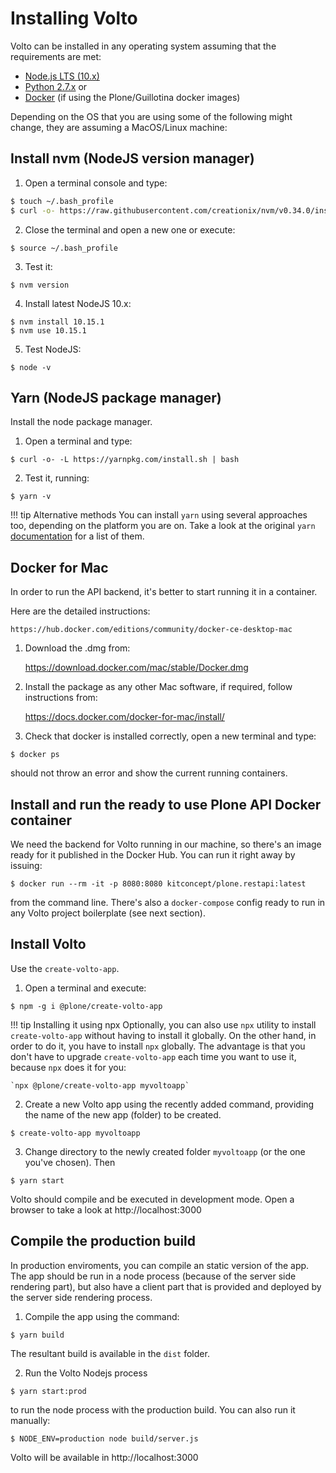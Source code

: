 # Installing Volto

Volto can be installed in any operating system assuming that the requirements
are met:

- [Node.js LTS (10.x)](https://nodejs.org/)
- [Python 2.7.x](https://python.org/) or
- [Docker](https://www.docker.com/get-started) (if using the Plone/Guillotina
  docker images)

Depending on the OS that you are using some of the following might change, they
are assuming a MacOS/Linux machine:

## Install nvm (NodeJS version manager)

1. Open a terminal console and type:
```bash
$ touch ~/.bash_profile
$ curl -o- https://raw.githubusercontent.com/creationix/nvm/v0.34.0/install.sh | bash
```

2. Close the terminal and open a new one or execute:
```
$ source ~/.bash_profile
```

3. Test it:
```
$ nvm version
```

4. Install latest NodeJS 10.x:
```
$ nvm install 10.15.1
$ nvm use 10.15.1
```

5. Test NodeJS:
```
$ node -v
```

## Yarn (NodeJS package manager)

Install the node package manager.

1. Open a terminal and type:
```
$ curl -o- -L https://yarnpkg.com/install.sh | bash
```

2. Test it, running:
```
$ yarn -v
```

!!! tip Alternative methods
    You can install `yarn` using several approaches too, depending on the
    platform you are on. Take a look at the original `yarn`
    [documentation](https://yarnpkg.com/lang/en/docs/install) for a list of them.

## Docker for Mac

In order to run the API backend, it's better to start running it in a container.

Here are the detailed instructions:

    https://hub.docker.com/editions/community/docker-ce-desktop-mac

1. Download the .dmg from:

    https://download.docker.com/mac/stable/Docker.dmg

2. Install the package as any other Mac software, if required, follow
   instructions from:

    https://docs.docker.com/docker-for-mac/install/

3. Check that docker is installed correctly, open a new terminal and type:
```
$ docker ps
```
  should not throw an error and show the current running containers.

## Install and run the ready to use Plone API Docker container

We need the backend for Volto running in our machine, so there's an image ready
for it published in the Docker Hub. You can run it right away by issuing:

```
$ docker run --rm -it -p 8080:8080 kitconcept/plone.restapi:latest
```
from the command line. There's also a `docker-compose` config ready to run in
any Volto project boilerplate (see next section).

## Install Volto

Use the `create-volto-app`.

1. Open a terminal and execute:
```
$ npm -g i @plone/create-volto-app
```

!!! tip Installing it using npx
    Optionally, you can also use `npx` utility to install `create-volto-app`
    without having to install it globally. On the other hand, in order to do it, you
    have to install `npx` globally. The advantage is that you don't have to
    upgrade `create-volto-app` each time you want to use it, because `npx` does
    it for you:

    `npx @plone/create-volto-app myvoltoapp`

2. Create a new Volto app using the recently added command, providing the name
   of the new app (folder) to be created.
```
$ create-volto-app myvoltoapp
```

3. Change directory to the newly created folder `myvoltoapp` (or the one you've
   chosen). Then
```
$ yarn start
```

Volto should compile and be executed in development mode. Open a browser to
take a look at http://localhost:3000

## Compile the production build

In production enviroments, you can compile an static version of the app. The
app should be run in a node process (because of the server side rendering
part), but also have a client part that is provided and deployed by the server
side rendering process.

1. Compile the app using the command:
```
$ yarn build
```
The resultant build is available in the `dist` folder.

2. Run the Volto Nodejs process
```
$ yarn start:prod
```

to run the node process with the production build. You can also run it
manually:
```
$ NODE_ENV=production node build/server.js
```
Volto will be available in http://localhost:3000

